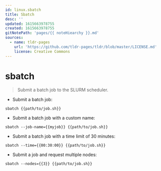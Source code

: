 ```yaml
---
id: linux.sbatch
title: Sbatch
desc: ''
updated: 1615663978755
created: 1615663978755
gitNotePath: 'pages/{{ noteHiearchy }}.md'
sources:
  - name: tldr-pages
    url: 'https://github.com/tldr-pages/tldr/blob/master/LICENSE.md'
    license: Creative Commons
---
```

# sbatch

> Submit a batch job to the SLURM scheduler.

- Submit a batch job:

`sbatch {{path/to/job.sh}}`

- Submit a batch job with a custom name:

`sbatch --job-name={{myjob}} {{path/to/job.sh}}`

- Submit a batch job with a time limit of 30 minutes:

`sbatch --time={{00:30:00}} {{path/to/job.sh}}`

- Submit a job and request multiple nodes:

`sbatch --nodes={{3}} {{path/to/job.sh}}`

